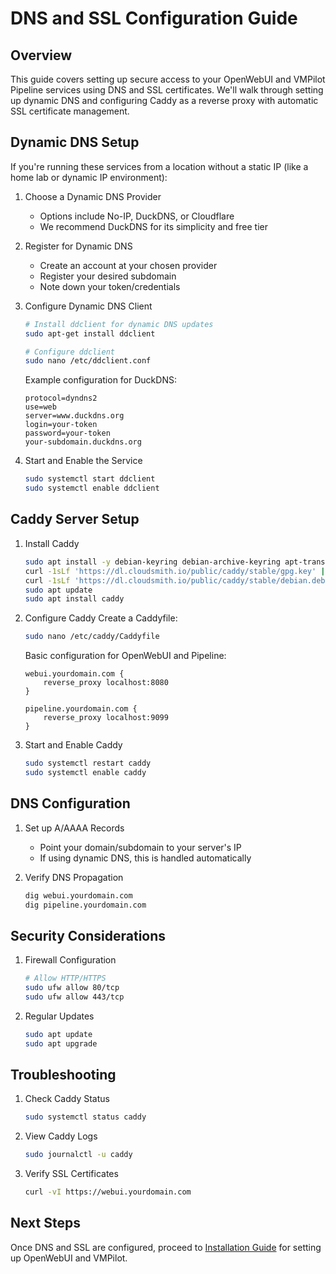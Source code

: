 # DNS and SSL Configuration Guide

## Overview
This guide covers setting up secure access to your OpenWebUI and VMPilot Pipeline services using DNS and SSL certificates. We'll walk through setting up dynamic DNS and configuring Caddy as a reverse proxy with automatic SSL certificate management.

## Dynamic DNS Setup
If you're running these services from a location without a static IP (like a home lab or dynamic IP environment):

1. Choose a Dynamic DNS Provider
   - Options include No-IP, DuckDNS, or Cloudflare
   - We recommend DuckDNS for its simplicity and free tier

2. Register for Dynamic DNS
   - Create an account at your chosen provider
   - Register your desired subdomain
   - Note down your token/credentials

3. Configure Dynamic DNS Client
   ```bash
   # Install ddclient for dynamic DNS updates
   sudo apt-get install ddclient
   
   # Configure ddclient
   sudo nano /etc/ddclient.conf
   ```

   Example configuration for DuckDNS:
   ```
   protocol=dyndns2
   use=web
   server=www.duckdns.org
   login=your-token
   password=your-token
   your-subdomain.duckdns.org
   ```

4. Start and Enable the Service
   ```bash
   sudo systemctl start ddclient
   sudo systemctl enable ddclient
   ```

## Caddy Server Setup

1. Install Caddy
   ```bash
   sudo apt install -y debian-keyring debian-archive-keyring apt-transport-https
   curl -1sLf 'https://dl.cloudsmith.io/public/caddy/stable/gpg.key' | sudo gpg --dearmor -o /usr/share/keyrings/caddy-stable-archive-keyring.gpg
   curl -1sLf 'https://dl.cloudsmith.io/public/caddy/stable/debian.deb.txt' | sudo tee /etc/apt/sources.list.d/caddy-stable.list
   sudo apt update
   sudo apt install caddy
   ```

2. Configure Caddy
   Create a Caddyfile:
   ```bash
   sudo nano /etc/caddy/Caddyfile
   ```

   Basic configuration for OpenWebUI and Pipeline:
   ```
   webui.yourdomain.com {
       reverse_proxy localhost:8080
   }

   pipeline.yourdomain.com {
       reverse_proxy localhost:9099
   }
   ```

3. Start and Enable Caddy
   ```bash
   sudo systemctl restart caddy
   sudo systemctl enable caddy
   ```

## DNS Configuration

1. Set up A/AAAA Records
   - Point your domain/subdomain to your server's IP
   - If using dynamic DNS, this is handled automatically

2. Verify DNS Propagation
   ```bash
   dig webui.yourdomain.com
   dig pipeline.yourdomain.com
   ```

## Security Considerations

1. Firewall Configuration
   ```bash
   # Allow HTTP/HTTPS
   sudo ufw allow 80/tcp
   sudo ufw allow 443/tcp
   ```

2. Regular Updates
   ```bash
   sudo apt update
   sudo apt upgrade
   ```

## Troubleshooting

1. Check Caddy Status
   ```bash
   sudo systemctl status caddy
   ```

2. View Caddy Logs
   ```bash
   sudo journalctl -u caddy
   ```

3. Verify SSL Certificates
   ```bash
   curl -vI https://webui.yourdomain.com
   ```

## Next Steps
Once DNS and SSL are configured, proceed to [Installation Guide](installation.md) for setting up OpenWebUI and VMPilot.